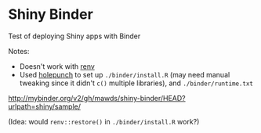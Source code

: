 # Shiny Binder

Test of deploying Shiny apps with Binder


Notes:

* Doesn't work with [renv](https://rstudio.github.io/renv/)
* Used [holepunch](https://github.com/karthik/holepunch) to set up `./binder/install.R` (may need manual tweaking since it didn't `c()` multiple libraries), and `./binder/runtime.txt`


http://mybinder.org/v2/gh/mawds/shiny-binder/HEAD?urlpath=shiny/sample/

(Idea: would `renv::restore()` in `./binder/install.R` work?)

